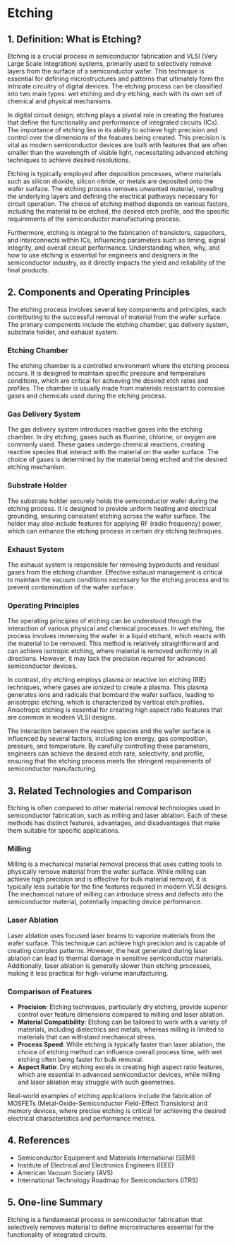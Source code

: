 # Etching

## 1. Definition: What is **Etching**?
Etching is a crucial process in semiconductor fabrication and VLSI (Very Large Scale Integration) systems, primarily used to selectively remove layers from the surface of a semiconductor wafer. This technique is essential for defining microstructures and patterns that ultimately form the intricate circuitry of digital devices. The etching process can be classified into two main types: wet etching and dry etching, each with its own set of chemical and physical mechanisms.

In digital circuit design, etching plays a pivotal role in creating the features that define the functionality and performance of integrated circuits (ICs). The importance of etching lies in its ability to achieve high precision and control over the dimensions of the features being created. This precision is vital as modern semiconductor devices are built with features that are often smaller than the wavelength of visible light, necessitating advanced etching techniques to achieve desired resolutions.

Etching is typically employed after deposition processes, where materials such as silicon dioxide, silicon nitride, or metals are deposited onto the wafer surface. The etching process removes unwanted material, revealing the underlying layers and defining the electrical pathways necessary for circuit operation. The choice of etching method depends on various factors, including the material to be etched, the desired etch profile, and the specific requirements of the semiconductor manufacturing process.

Furthermore, etching is integral to the fabrication of transistors, capacitors, and interconnects within ICs, influencing parameters such as timing, signal integrity, and overall circuit performance. Understanding when, why, and how to use etching is essential for engineers and designers in the semiconductor industry, as it directly impacts the yield and reliability of the final products.

## 2. Components and Operating Principles
The etching process involves several key components and principles, each contributing to the successful removal of material from the wafer surface. The primary components include the etching chamber, gas delivery system, substrate holder, and exhaust system. 

### Etching Chamber
The etching chamber is a controlled environment where the etching process occurs. It is designed to maintain specific pressure and temperature conditions, which are critical for achieving the desired etch rates and profiles. The chamber is usually made from materials resistant to corrosive gases and chemicals used during the etching process.

### Gas Delivery System
The gas delivery system introduces reactive gases into the etching chamber. In dry etching, gases such as fluorine, chlorine, or oxygen are commonly used. These gases undergo chemical reactions, creating reactive species that interact with the material on the wafer surface. The choice of gases is determined by the material being etched and the desired etching mechanism.

### Substrate Holder
The substrate holder securely holds the semiconductor wafer during the etching process. It is designed to provide uniform heating and electrical grounding, ensuring consistent etching across the wafer surface. The holder may also include features for applying RF (radio frequency) power, which can enhance the etching process in certain dry etching techniques.

### Exhaust System
The exhaust system is responsible for removing byproducts and residual gases from the etching chamber. Effective exhaust management is critical to maintain the vacuum conditions necessary for the etching process and to prevent contamination of the wafer surface.

### Operating Principles
The operating principles of etching can be understood through the interaction of various physical and chemical processes. In wet etching, the process involves immersing the wafer in a liquid etchant, which reacts with the material to be removed. This method is relatively straightforward and can achieve isotropic etching, where material is removed uniformly in all directions. However, it may lack the precision required for advanced semiconductor devices.

In contrast, dry etching employs plasma or reactive ion etching (RIE) techniques, where gases are ionized to create a plasma. This plasma generates ions and radicals that bombard the wafer surface, leading to anisotropic etching, which is characterized by vertical etch profiles. Anisotropic etching is essential for creating high aspect ratio features that are common in modern VLSI designs.

The interaction between the reactive species and the wafer surface is influenced by several factors, including ion energy, gas composition, pressure, and temperature. By carefully controlling these parameters, engineers can achieve the desired etch rate, selectivity, and profile, ensuring that the etching process meets the stringent requirements of semiconductor manufacturing.

## 3. Related Technologies and Comparison
Etching is often compared to other material removal technologies used in semiconductor fabrication, such as milling and laser ablation. Each of these methods has distinct features, advantages, and disadvantages that make them suitable for specific applications.

### Milling
Milling is a mechanical material removal process that uses cutting tools to physically remove material from the wafer surface. While milling can achieve high precision and is effective for bulk material removal, it is typically less suitable for the fine features required in modern VLSI designs. The mechanical nature of milling can introduce stress and defects into the semiconductor material, potentially impacting device performance.

### Laser Ablation
Laser ablation uses focused laser beams to vaporize materials from the wafer surface. This technique can achieve high precision and is capable of creating complex patterns. However, the heat generated during laser ablation can lead to thermal damage in sensitive semiconductor materials. Additionally, laser ablation is generally slower than etching processes, making it less practical for high-volume manufacturing.

### Comparison of Features
- **Precision**: Etching techniques, particularly dry etching, provide superior control over feature dimensions compared to milling and laser ablation.
- **Material Compatibility**: Etching can be tailored to work with a variety of materials, including dielectrics and metals, whereas milling is limited to materials that can withstand mechanical stress.
- **Process Speed**: While etching is typically faster than laser ablation, the choice of etching method can influence overall process time, with wet etching often being faster for bulk removal.
- **Aspect Ratio**: Dry etching excels in creating high aspect ratio features, which are essential in advanced semiconductor devices, while milling and laser ablation may struggle with such geometries.

Real-world examples of etching applications include the fabrication of MOSFETs (Metal-Oxide-Semiconductor Field-Effect Transistors) and memory devices, where precise etching is critical for achieving the desired electrical characteristics and performance metrics.

## 4. References
- Semiconductor Equipment and Materials International (SEMI)
- Institute of Electrical and Electronics Engineers (IEEE)
- American Vacuum Society (AVS)
- International Technology Roadmap for Semiconductors (ITRS)

## 5. One-line Summary
Etching is a fundamental process in semiconductor fabrication that selectively removes material to define microstructures essential for the functionality of integrated circuits.